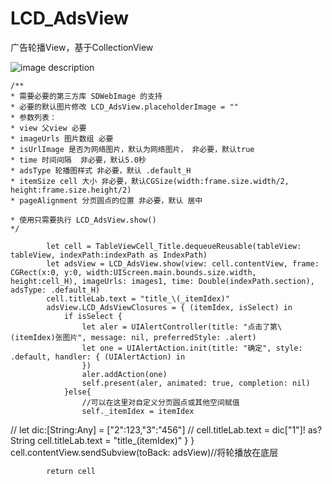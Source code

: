 # LCD_AdsView
广告轮播View，基于CollectionView

![image description](ads.gif)

```
/**
* 需要必要的第三方库 SDWebImage 的支持
* 必要的默认图片修改 LCD_AdsView.placeholderImage = ""
* 参数列表：
* view 父view 必要
* imageUrls 图片数组 必要
* isUrlImage 是否为网络图片，默认为网络图片， 非必要，默认true
* time 时间间隔  非必要，默认5.0秒
* adsType 轮播图样式 非必要，默认 .default_H
* itemSize cell 大小 非必要，默认CGSize(width:frame.size.width/2, height:frame.size.height/2)
* pageAlignment 分页圆点的位置 非必要，默认 居中

* 使用只需要执行 LCD_AdsView.show()
*/
```
            let cell = TableViewCell_Title.dequeueReusable(tableView: tableView, indexPath:indexPath as IndexPath)
            let adsView = LCD_AdsView.show(view: cell.contentView, frame: CGRect(x:0, y:0, width:UIScreen.main.bounds.size.width, height:cell_H), imageUrls: images1, time: Double(indexPath.section), adsType: .default_H)
            cell.titleLab.text = "title_\(_itemIdex)"
            adsView.LCD_AdsViewClosures = { (itemIdex, isSelect) in
                if isSelect {
                    let aler = UIAlertController(title: "点击了第\(itemIdex)张图片", message: nil, preferredStyle: .alert)
                    let one = UIAlertAction.init(title: "确定", style: .default, handler: { (UIAlertAction) in
                    })
                    aler.addAction(one)
                    self.present(aler, animated: true, completion: nil)
                }else{
                    //可以在这里对自定义分页圆点或其他空间赋值
                    self._itemIdex = itemIdex
//                    let dic:[String:Any] = ["2":123,"3":"456"]
//                    cell.titleLab.text = dic["1"]! as? String
                    cell.titleLab.text = "title_\(itemIdex)"
                }
            }
            cell.contentView.sendSubview(toBack: adsView)//将轮播放在底层
            
            return cell
